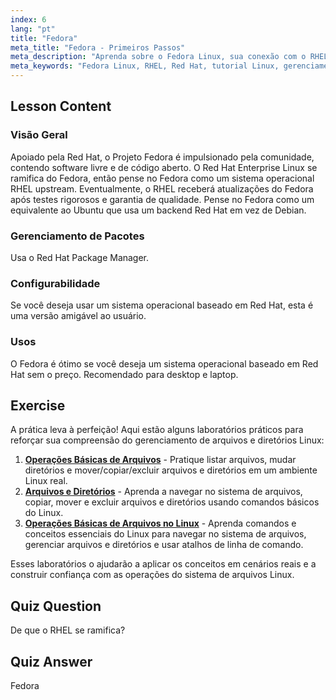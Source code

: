 ```yaml
---
index: 6
lang: "pt"
title: "Fedora"
meta_title: "Fedora - Primeiros Passos"
meta_description: "Aprenda sobre o Fedora Linux, sua conexão com o RHEL e gerenciamento de pacotes. Descubra por que o Fedora é um ótimo sistema operacional gratuito baseado em Red Hat para iniciantes e desktops."
meta_keywords: "Fedora Linux, RHEL, Red Hat, tutorial Linux, gerenciamento de pacotes, Linux para iniciantes, guia Linux, sistema operacional gratuito"
---
```


## Lesson Content

### Visão Geral

Apoiado pela Red Hat, o Projeto Fedora é impulsionado pela comunidade, contendo software livre e de código aberto. O Red Hat Enterprise Linux se ramifica do Fedora, então pense no Fedora como um sistema operacional RHEL upstream. Eventualmente, o RHEL receberá atualizações do Fedora após testes rigorosos e garantia de qualidade. Pense no Fedora como um equivalente ao Ubuntu que usa um backend Red Hat em vez de Debian.

### Gerenciamento de Pacotes

Usa o Red Hat Package Manager.

### Configurabilidade

Se você deseja usar um sistema operacional baseado em Red Hat, esta é uma versão amigável ao usuário.

### Usos

O Fedora é ótimo se você deseja um sistema operacional baseado em Red Hat sem o preço. Recomendado para desktop e laptop.

## Exercise

A prática leva à perfeição! Aqui estão alguns laboratórios práticos para reforçar sua compreensão do gerenciamento de arquivos e diretórios Linux:

1.  **[Operações Básicas de Arquivos](https://labex.io/pt/labs/linux-basic-files-operations-270248)** - Pratique listar arquivos, mudar diretórios e mover/copiar/excluir arquivos e diretórios em um ambiente Linux real.
2.  **[Arquivos e Diretórios](https://labex.io/pt/labs/linux-files-and-directories-270246)** - Aprenda a navegar no sistema de arquivos, copiar, mover e excluir arquivos e diretórios usando comandos básicos do Linux.
3.  **[Operações Básicas de Arquivos no Linux](https://labex.io/pt/labs/linux-basic-file-operations-in-linux-18001)** - Aprenda comandos e conceitos essenciais do Linux para navegar no sistema de arquivos, gerenciar arquivos e diretórios e usar atalhos de linha de comando.

Esses laboratórios o ajudarão a aplicar os conceitos em cenários reais e a construir confiança com as operações do sistema de arquivos Linux.

## Quiz Question

De que o RHEL se ramifica?

## Quiz Answer

Fedora